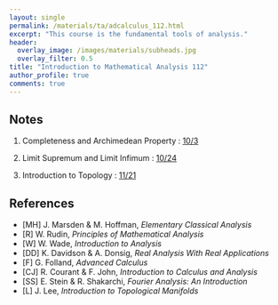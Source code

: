 ```yaml
---
layout: single
permalink: /materials/ta/adcalculus_112.html
excerpt: "This course is the fundamental tools of analysis."
header:
  overlay_image: /images/materials/subheads.jpg
  overlay_filter: 0.5
title: "Introduction to Mathematical Analysis 112"
author_profile: true
comments: true
---
```


## Notes

1. Completeness and Archimedean Property : 
    [10/3](https://hackmd.io/@singyuan/BkL-kIOgT) <br>

2. Limit Supremum and Limit Infimum : 
    [10/24](/pdf/materials/ta/adcalculus112/1024.pdf) <br>

3. Introduction to Topology :
    [11/21](https://hackmd.io/@singyuan/rkJZbWF4a)  <br>

## References

* [MH] J. Marsden & M. Hoffman, _Elementary Classical Analysis_
* [R] W. Rudin, _Principles of Mathematical Analysis_
* [W] W. Wade, _Introduction to Analysis_
* [DD] K. Davidson & A. Donsig, _Real Analysis With Real Applications_
* [F] G. Folland, _Advanced Calculus_
* [CJ] R. Courant & F. John, _Introduction to Calculus and Analysis_
* [SS] E. Stein & R. Shakarchi, _Fourier Analysis: An Introduction_
* [L] J. Lee, _Introduction to Topological Manifolds_